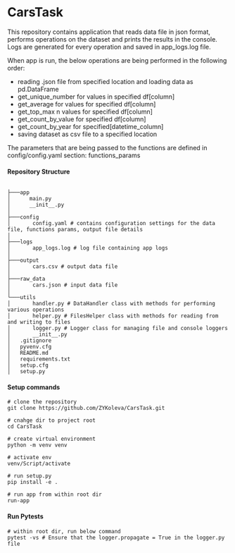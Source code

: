 # CarsTask

This repository contains application that reads data file in json format, performs operations on the dataset 
and prints the results in the console.
Logs are generated for every operation and saved in app_logs.log file.

When app is run, the below operations are being performed in the following order:
* reading .json file from specified location and loading data as pd.DataFrame
* get_unique_number for values in specified df[column]
* get_average for values for specified df[column]
* get_top_max n values for specified df[column]
* get_count_by_value for specified df[column]
* get_count_by_year for specified[datetime_column]
* saving dataset as csv file to a specified location

The parameters that are being passed to the functions are defined in config/config.yaml section: functions_params

#### Repository Structure    

````commandline

├───app
│      main.py 
│      __init__.py
│
├───config
│       config.yaml # contains configuration settings for the data file, functions params, output file details
│
├───logs
│       app_logs.log # log file containing app logs
│
├───output
│       cars.csv # output data file
│
├───raw_data
│       cars.json # input data file
│
└───utils
│       handler.py # DataHandler class with methods for performing various operations
│       helper.py # FilesHelper class with methods for reading from and writing to files
│       logger.py # Logger class for managing file and console loggers
│       __init__.py
│   .gitignore
│   pyvenv.cfg
│   README.md
│   requirements.txt
│   setup.cfg
│   setup.py

````      

#### Setup commands

```commandline
# clone the repository
git clone https://github.com/ZYKoleva/CarsTask.git    

# cnahge dir to project root
cd CarsTask    

# create virtual environment
python -m venv venv    

# activate env
venv/Script/activate    

# run setup.py
pip install -e .    

# run app from within root dir
run-app
```

#### Run Pytests
````commandline
# within root dir, run below command
pytest -vs # Ensure that the logger.propagate = True in the logger.py file
````